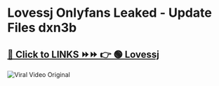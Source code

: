 
 # Lovessj Onlyfans Leaked - Update Files dxn3b

## <h2><a href="https://clipsfans.com/Lovessj&ref=git">🔗 Click to LINKS ⏩⏩ 👉 🟢 Lovessj </a></h2>

<a href="https://clipsfans.com/Lovessj&ref=git" rel="nofollow" data-target="animated-image.originalLink"><img src="https://i.ibb.co.com/xMMVF88/686577567.gif" alt="Viral Video Original" style="max-width: 100%; display: inline-block;" data-target="animated-image.originalImage"></a>

